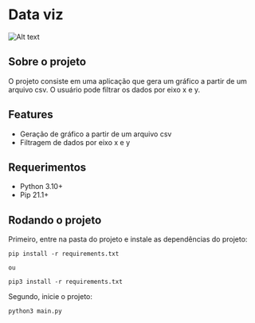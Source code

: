 # Data viz
![Alt text](image.png)

## Sobre o projeto
O projeto consiste em uma aplicação que gera um gráfico a partir de um arquivo csv. O usuário pode filtrar os dados por eixo x e y.
## Features
- Geração de gráfico a partir de um arquivo csv
- Filtragem de dados por eixo x e y
## Requerimentos
- Python 3.10+
- Pip 21.1+
## Rodando o projeto
Primeiro, entre na pasta do projeto e instale as dependências do projeto:
```
pip install -r requirements.txt

ou

pip3 install -r requirements.txt
```

Segundo, inicie o projeto:
```
python3 main.py

```